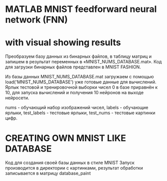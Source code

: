 # MATLAB MNIST feedforward neural network (FNN)
# with visual showing results

Преобразуем базу данных из бинарных файлов, в таблицу матриц и запишем в результат переменных в «MNIST_NUMS_DATABASE.mat».
Код для загрузки бинарных файлов представлен в MNIST FASHION.

Из базы данных MNIST_NUMS_DATABASE.mat загружаем с помощью load('MNIST_NUMS_DATABASE') уже готовые данные для вычислений. 
Ярлык тестовой и тренировочной выборки чисел 0 в базе приравнён к 10, для запуска вычислений и получения 10 нейронов на выходе нейросети.

nums - обучающий набор изображений чисел, labels - обучающие ярлыки, 
test_labels - тестовые ярлыки, test_nums - тестовые картинки цифр.

# CREATING OWN MNIST LIKE DATABASE
Код для создания своей базы данных в стиле MNIST
Запуск производится в директории с картинками, результат обработки записывается в матрицу database_paint
